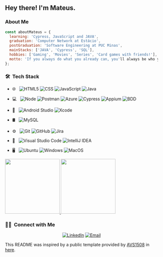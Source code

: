 <h2> Hey there! I'm Mateus.</h2>

<h3> About Me </h3>

```javascript
const aboutMateus = {
  learning: 'Cypress, JavaScript and JAVA',
  graduation: 'Computer Network at Estácio',
  postGraduation: 'Software Engineering at PUC Minas',
  mainStacks: ['JAVA', 'Cypress', 'SQL'],
  hobbies: ['Gaming', 'Movies', 'Series', 'Card games with friends!'],
  motto: 'If you always do what you already can, you'll always be who you already are.',
};
```

<h3> 🛠 &nbsp;Tech Stack</h3>


- 🌐 &nbsp;
  ![HTML5](https://img.shields.io/badge/-HTML5-333333?style=flat&logo=HTML5)
  ![CSS](https://img.shields.io/badge/-CSS-333333?style=flat&logo=CSS3&logoColor=1572B6)
  ![JavaScript](https://img.shields.io/badge/-JavaScript-333333?style=flat&logo=javascript)
  ![Java](https://img.shields.io/badge/Java-ED8B00?style=for-the-badge&logo=java&logoColor=white)

- 💻 &nbsp;
  ![Node](https://img.shields.io/badge/-Node-333333?style=flat&logo=node.js)
  ![Postman](https://img.shields.io/badge/-Postman-333333?style=flat&logo=postman)
  ![Azure](https://img.shields.io/badge/-Microsoft%20Azure-333333?style=flat&logo=microsoft-azure)
  ![Cypress](https://img.shields.io/badge/-Cypress-333333?style=flat&logo=cypress)
   ![Appium](https://img.shields.io/badge/-Appium-333333?style=flat&logo=appium)
  ![BDD](https://img.shields.io/badge/-BDD-333333?style=flat&logo=cucumber)
  
- 📱 &nbsp;
  ![Android Studio](https://img.shields.io/badge/Android_Studio-3DDC84?style=flat-square&logo=android-studio&logoColor=white)
  ![Xcode](https://img.shields.io/badge/Xcode-007ACC?style=flat-square&logo=xcode&logoColor=white)

- 🛢 &nbsp;
  ![MySQL](https://img.shields.io/badge/-MySQL-333333?style=flat&logo=mysql)
 
- ⚙️ &nbsp;
  ![Git](https://img.shields.io/badge/-Git-333333?style=flat&logo=git)
  ![GitHub](https://img.shields.io/badge/-GitHub-333333?style=flat&logo=github)
  ![Jira](https://img.shields.io/badge/-Jira-333333?style=flat&logo=jira)
  

- 🔧 &nbsp;
  ![Visual Studio Code](https://img.shields.io/badge/-Visual%20Studio%20Code-333333?style=flat&logo=visual-studio-code&logoColor=007ACC)
  ![IntelliJ IDEA](https://img.shields.io/badge/-IntelliJ%20IDEA-333333?style=flat&logo=intellij-idea&logoColor=white)

- 🖥 &nbsp;
  ![Ubuntu](https://img.shields.io/badge/-Ubuntu-333333?style=flat&logo=ubuntu)
  ![Windows](https://img.shields.io/badge/-Windows-0078D6?style=flat-square&logo=windows&logoColor=white)
  ![MacOS](https://img.shields.io/badge/-macOS-black?style=flat-square&logo=apple)

<a href="https://github.com/MateusNeres26">
  <img height="180em" src="https://github-readme-stats.vercel.app/api?username=MateusNeres26&theme=react&show_icons=true" />
  <img height="180em" src="https://github-readme-stats.vercel.app/api/top-langs/?username=MateusNeres26&theme=buefy&layout=compact" />
</a>

<br/>

<h3> 🤝🏻 &nbsp;Connect with Me </h3>

<p align="center">
<a href="https://www.linkedin.com/in/mateusneres/"><img alt="LinkedIn" src="https://img.shields.io/badge/LinkedIn-Mateus%20Neres-blue?style=flat-square&logo=linkedin"></a>
<a href="mailto:mponeres3@gmail.com"><img alt="Email" src="https://img.shields.io/badge/Email-mponeres3@gmail.com-blue?style=flat-square&logo=gmail"></a>
</p>

This README was inspired by a public template provided by [AVS1508](https://github.com/AVS1508) in [here](https://github.com/kautukkundan/Awesome-Profile-README-templates).

<!--
**MateusNeres26/MateusNeres26** is a ✨ _special_ ✨ repository because its `README.md` (this file) appears on your GitHub profile.

Here are some ideas to get you started:

- 🔭 I’m currently working on ...
- 🌱 I’m currently learning ...
- 👯 I’m looking to collaborate on ...
- 🤔 I’m looking for help with ...
- 💬 Ask me about ...
- 📫 How to reach me: ...
- 😄 Pronouns: ...
- ⚡ Fun fact: ...
-->
